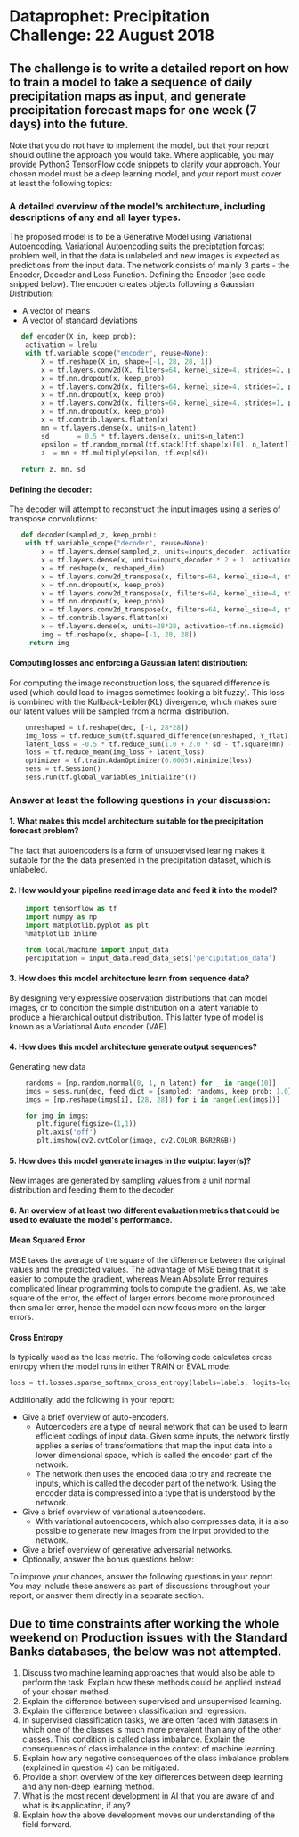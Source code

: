 # Dataprophet: Precipitation Challenge: 22 August 2018

## The challenge is to write a detailed report on how to train a model to take a sequence of daily precipitation maps as input, and generate precipitation forecast maps for one week (7 days) into the future.

Note that you do not have to implement the model, but that your report should outline the approach you would take. Where applicable, you may provide Python3 TensorFlow code snippets to clarify your approach.
Your chosen model must be a deep learning model, and your report must cover at least the following topics:
###  A detailed overview of the model's architecture, including descriptions of any and all layer types. 
The proposed model is to be a Generative Model using Variational Autoencoding. Variational Autoencoding suits the preciptation forcast problem well, in that the data is unlabeled and new images is expected as predictions from the input data. The network consists of mainly 3 parts - the Encoder, Decoder and Loss Function.
       Defining the Encoder (see code snipped below). The encoder creates objects following a Gaussian Distribution:
   * A vector of means
   * A vector of standard deviations
``` Python
   def encoder(X_in, keep_prob):
    activation = lrelu
    with tf.variable_scope("encoder", reuse=None):
        X = tf.reshape(X_in, shape=[-1, 28, 28, 1])
        x = tf.layers.conv2d(X, filters=64, kernel_size=4, strides=2, padding='same', activation=activation)
        x = tf.nn.dropout(x, keep_prob)
        x = tf.layers.conv2d(x, filters=64, kernel_size=4, strides=2, padding='same', activation=activation)
        x = tf.nn.dropout(x, keep_prob)
        x = tf.layers.conv2d(x, filters=64, kernel_size=4, strides=1, padding='same', activation=activation)
        x = tf.nn.dropout(x, keep_prob)
        x = tf.contrib.layers.flatten(x)
        mn = tf.layers.dense(x, units=n_latent)
        sd       = 0.5 * tf.layers.dense(x, units=n_latent)            
        epsilon = tf.random_normal(tf.stack([tf.shape(x)[0], n_latent])) 
        z  = mn + tf.multiply(epsilon, tf.exp(sd))
        
   return z, mn, sd
  ``` 
#### Defining the decoder:
The decoder will attempt to reconstruct the input images using a series of transpose convolutions:
```Python
   def decoder(sampled_z, keep_prob):
    with tf.variable_scope("decoder", reuse=None):
        x = tf.layers.dense(sampled_z, units=inputs_decoder, activation=lrelu)
        x = tf.layers.dense(x, units=inputs_decoder * 2 + 1, activation=lrelu)
        x = tf.reshape(x, reshaped_dim)
        x = tf.layers.conv2d_transpose(x, filters=64, kernel_size=4, strides=2, padding='same', activation=tf.nn.relu)
        x = tf.nn.dropout(x, keep_prob)
        x = tf.layers.conv2d_transpose(x, filters=64, kernel_size=4, strides=1, padding='same', activation=tf.nn.relu)
        x = tf.nn.dropout(x, keep_prob)
        x = tf.layers.conv2d_transpose(x, filters=64, kernel_size=4, strides=1, padding='same', activation=tf.nn.relu)
        x = tf.contrib.layers.flatten(x)
        x = tf.layers.dense(x, units=28*28, activation=tf.nn.sigmoid)
        img = tf.reshape(x, shape=[-1, 28, 28])
     return img
  ```
#### Computing losses and enforcing a Gaussian latent distribution:
For computing the image reconstruction loss, the squared difference is used (which could lead to images sometimes looking a bit fuzzy). This loss is combined with the Kullback-Leibler(KL) divergence, which makes sure our latent values will be sampled from a normal distribution.
``` Python
    unreshaped = tf.reshape(dec, [-1, 28*28])
    img_loss = tf.reduce_sum(tf.squared_difference(unreshaped, Y_flat), 1)
    latent_loss = -0.5 * tf.reduce_sum(1.0 + 2.0 * sd - tf.square(mn) - tf.exp(2.0 * sd), 1)
    loss = tf.reduce_mean(img_loss + latent_loss)
    optimizer = tf.train.AdamOptimizer(0.0005).minimize(loss)
    sess = tf.Session()
    sess.run(tf.global_variables_initializer())
 ``` 
### Answer at least the following questions in your discussion:

####  1. What makes this model architecture suitable for the precipitation forecast problem?
The fact that autoencoders is a form of unsupervised learing makes it suitable for the the data presented in the precipitation dataset, which is unlabeled.


####  2. How would your pipeline read image data and feed it into the model?
``` Python
    import tensorflow as tf
    import numpy as np
    import matplotlib.pyplot as plt
    %matplotlib inline

    from local/machine import input_data
    percipitation = input_data.read_data_sets('percipitation_data')

```


####  3. How does this model architecture learn from sequence data?
By designing very expressive observation distributions that can model images, or to condition the simple distribution on a latent variable to produce a hierarchical output distribution. This latter type of model is known as a Variational Auto encoder (VAE).


####  4. How does this model architecture generate output sequences?
Generating new data
``` Python
    randoms = [np.random.normal(0, 1, n_latent) for _ in range(10)]
    imgs = sess.run(dec, feed_dict = {sampled: randoms, keep_prob: 1.0})
    imgs = [np.reshape(imgs[i], [28, 28]) for i in range(len(imgs))]

    for img in imgs:
       plt.figure(figsize=(1,1))
       plt.axis('off')
       plt.imshow(cv2.cvtColor(image, cv2.COLOR_BGR2RGB))
```


####  5. How does this model generate images in the outptut layer(s)?
New images are generated by sampling values from a unit normal distribution and feeding them to the decoder. 

####  6. An overview of at least two different evaluation metrics that could be used to evaluate the model's performance.
####   Mean Squared Error
MSE takes the average of the square of the difference between the original values and the predicted values. The advantage of MSE being that it is easier to compute the gradient, whereas Mean Absolute Error requires complicated linear programming tools to compute the gradient. As, we take square of the error, the effect of larger errors become more pronounced then smaller error, hence the model can now focus more on the larger errors.
####    Cross Entropy 
Is typically used as the loss metric. The following code calculates cross entropy when the model runs in either TRAIN or EVAL mode:
``` Python
loss = tf.losses.sparse_softmax_cross_entropy(labels=labels, logits=logits)
```

Additionally, add the following in your report:

* Give a brief overview of auto-encoders.
  * Autoencoders are a type of neural network that can be used to learn efficient codings of input data. Given some inputs, the network firstly applies a series of transformations that map the input data into a lower dimensional space, which is called the encoder part of the network. 
  * The network then uses the encoded data to try and recreate the inputs, which is called the decoder part of the network. Using the encoder data is compressed into a type that is understood by the network.
* Give a brief overview of variational autoencoders.
  * With variational autoencoders, which also compresses data, it is also possible to generate new images from the input provided to the network. 
* Give a brief overview of generative adversarial networks.
* Optionally, answer the bonus questions below:


To improve your chances, answer the following questions in your report. You may include these answers as part of discussions throughout your report, or answer them directly in a separate section.

## Due to time constraints after working the whole weekend on Production issues with the Standard Banks databases, the below was not attempted.

1. Discuss two machine learning approaches that would also be able to perform the task. Explain how these methods could be applied instead of your chosen method. 
2. Explain the difference between supervised and unsupervised learning. 
3. Explain the difference between classification and regression. 
4. In supervised classification tasks, we are often faced with datasets in which one of the classes is much more prevalent than any of the other classes. This condition is called class imbalance. Explain the consequences of class imbalance in the context of machine learning. 
5. Explain how any negative consequences of the class imbalance problem (explained in question 4) can be mitigated. 
6. Provide a short overview of the key differences between deep learning and any non-deep learning method.
7. What is the most recent development in AI that you are aware of and what is its application, if any? 
8. Explain how the above development moves our understanding of the field forward.
